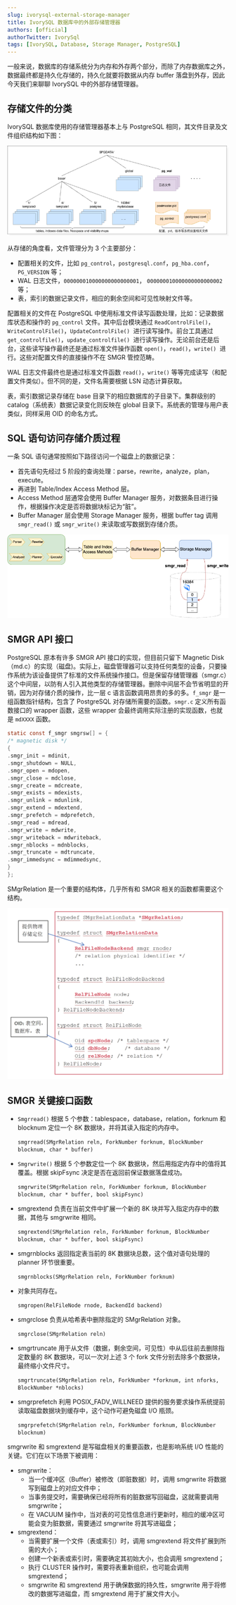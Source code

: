 ```yaml
---
slug: ivorysql-external-storage-manager
title: IvorySQL 数据库中的外部存储管理器
authors: [official]
authorTwitter: IvorySql
tags: [IvorySQL, Database, Storage Manager, PostgreSQL]
---
```

一般来说，数据库的存储系统分为内存和外存两个部分，而除了内存数据库之外，数据最终都是持久化存储的，持久化就要将数据从内存 buffer 落盘到外存，因此今天我们来聊聊 IvorySQL 中的外部存储管理器。

## 存储文件的分类

IvorySQL 数据库使用的存储管理器基本上与 PostgreSQL 相同，其文件目录及文件组织结构如下图：

![image](20241205-1.png)

从存储的角度看，文件管理分为 3 个主要部分：

- 配置相关的文件，比如 `pg_control`，`postgresql.conf`，`pg_hba.conf`，`PG_VERSION` 等；
- WAL 日志文件，`000000010000000000000001`， `000000010000000000000002` 等；
- 表，索引的数据记录文件，相应的剩余空间和可见性映射文件等。

配置相关的文件在 PostgreSQL 中使用标准文件读写函数处理，比如：记录数据库状态和操作的 `pg_control` 文件。其中后台模块通过 `ReadControlFile()`，`WriteControlFile()`，`UpdateControlFile()`  进行读写操作。前台工具通过 `get_controlfile()`，`update_controlfile()`  进行读写操作。无论前台还是后台，这些读写操作最终还是通过标准文件操作函数 `open()`，`read()`，`write()`  进行。这些对配置文件的直接操作不在 SMGR 管控范畴。

WAL 日志文件最终也是通过标准文件函数 `read()`，`write()` 等等完成读写（和配置文件类似）。但不同的是，文件名需要根据 LSN 动态计算获取。

表，索引数据记录存储在 base 目录下的相应数据库的子目录下。集群级别的 catalog（系统表）数据记录变化则反映在 global 目录下。系统表的管理与用户表类似，同样采用 OID 的命名方式。

## SQL 语句访问存储介质过程  

一条 SQL 语句通常按照如下路径访问一个磁盘上的数据记录：

- 首先语句先经过 5 阶段的查询处理：parse，rewrite，analyze，plan，execute。
- 再进到 Table/Index Access Method 层。
- Access Method 层通常会使用 Buffer Manager 服务，对数据条目进行操作，根据操作决定是否将数据块标记为“脏”。
- Buffer Manager 层会使用 Storage Manager 服务，根据 buffer tag 调用 `smgr_read()` 或 `smgr_write()` 来读取或写数据到存储介质。

![image](20241205-2.png)

## SMGR API 接口  

PostgreSQL 原本有许多 SMGR API 接口的实现，但目前只留下 Magnetic Disk（md.c）的实现（磁盘)。实际上，磁盘管理器可以支持任何类型的设备，只要操作系统为该设备提供了标准的文件系统操作接口。但是保留存储管理器（smgr.c）这个中间层，以防有人引入其他类型的存储管理器。删除中间层不会节省明显的开销，因为对存储介质的操作，比一层 c 语言函数调用昂贵的多的多。`f_smgr` 是一组函数指针结构，包含了 PostgreSQL 对存储所需要的函数。`smgr.c` 定义所有函数接口的 wrapper 函数，这些 wrapper 会最终调用实际注册的实现函数，也就是 `mdXXXX` 函数。

```c
static const f_smgr smgrsw[] = {
/* magnetic disk */
{
.smgr_init = mdinit,
.smgr_shutdown = NULL,
.smgr_open = mdopen,
.smgr_close = mdclose,
.smgr_create = mdcreate,
.smgr_exists = mdexists,
.smgr_unlink = mdunlink,
.smgr_extend = mdextend,
.smgr_prefetch = mdprefetch,
.smgr_read = mdread,
.smgr_write = mdwrite,
.smgr_writeback = mdwriteback,
.smgr_nblocks = mdnblocks,
.smgr_truncate = mdtruncate,
.smgr_immedsync = mdimmedsync,
}
};
```

SMgrRelation 是一个重要的结构体，几乎所有和 SMGR 相关的函数都需要这个结构。

![image](20241205-3.png)

## SMGR 关键接口函数  

- `Smgrread()` 根据 5 个参数：tablespace，database，relation，forknum 和 blocknum 定位一个 8K 数据块，并将其读入指定的内存中。

  `smgrread(SMgrRelation reln, ForkNumber forknum, BlockNumber blocknum, char * buffer)`

- `Smgrwrite()` 根据 5 个参数定位一个 8K 数据块，然后用指定内存中的值将其覆盖。根据 skipFsync 决定是否在返回前保证数据落盘成功。

  `smgrwrite(SMgrRelation reln, ForkNumber forknum, BlockNumber blocknum, char * buffer, bool skipFsync)`

- smgrextend 负责在当前文件中扩展一个新的 8K 块并写入指定内存中的数据，其他与 smgrwrite 相同。
    
   `smgrextend(SMgrRelation reln, ForkNumber forknum, BlockNumber blocknum, char * buffer, bool skipFsync)`

- smgrnblocks 返回指定表当前的 8K 数据块总数，这个值对语句处理的 planner 环节很重要。

  `smgrnblocks(SMgrRelation reln, ForkNumber forknum)`

- 对象共同存在。

  `smgropen(RelFileNode rnode, BackendId backend)`

- smgrclose 负责从哈希表中删除指定的 SMgrRelation 对象。

  `smgrclose(SMgrRelation reln)`

- smgrtruncate 用于从文件（数据，剩余空间，可见性）中从后往前去删除指定数量的 8K 数据块，可以一次对上述 3 个 fork 文件分别去除多个数据块，最终缩小文件尺寸。

  `smgrtruncate(SMgrRelation reln, ForkNumber *forknum, int nforks, BlockNumber *nblocks)`

- smgrprefetch 利用 POSIX_FADV_WILLNEED 提供的服务要求操作系统提前读取磁盘数据块到缓存中，这个动作可避免磁盘 I/O 瓶颈。

  `smgrprefetch(SMgrRelation reln, ForkNumber forknum, BlockNumber blocknum)`

smgrwrite 和 smgrextend 是写磁盘相关的重要函数，也是影响系统 I/O 性能的关键。它们在以下场景下被调用：

- smgrwrite：
  - 当一个缓冲区（Buffer）被修改（即脏数据）时，调用 smgrwrite 将数据写到磁盘上的对应文件中；
  - 当事务提交时，需要确保已经将所有的脏数据写回磁盘，这就需要调用 smgrwrite；
  - 在 VACUUM 操作中，当对表的可见性信息进行更新时，相应的缓冲区可能会变为脏数据，需要通过 smgrwrite 将其写进磁盘；
- smgrextend：
  - 当需要扩展一个文件（表或索引）时，调用 smgrextend 将文件扩展到所需的大小；
  - 创建一个新表或索引时，需要确定其初始大小，也会调用 smgrextend；
  - 执行 CLUSTER 操作时，需要将表重新组织，也可能会调用 smgrextend；
  - smgrwrite 和 smgrextend 用于确保数据的持久性，smgrwrite 用于将修改的数据写进磁盘，而 smgrextend 用于扩展文件大小。
